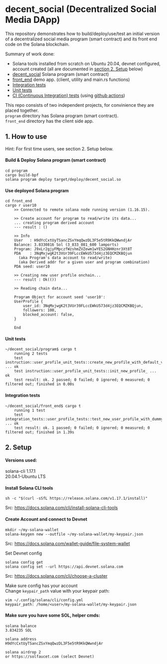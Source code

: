 # decent_social (Decentralized Social Media DApp)

This repository demonstrates how to build/deploy/use/test an initial version of a decentralized social media program (smart contract) and its front end code on the Solana blockchain.

Summary of work done:
- Solana tools installed from scratch on Ubuntu 20.04, devnet configured, account created (all are documented in [section 2. Setup](README.md#2-setup) below)
- [decent_social](program) Solana program (smart contract)   
- [front_end](front_end) demo app. (client, utility and main.rs functions)
- [Integration tests](front_end/src/integration_tests)
- [Unit tests](https://github.com/gsimsekfb/decent_social/blob/main/program/src/instruction.rs#L13)
- [CI (Continuous Integration) tests](.github/workflows) (using [github actions](https://github.com/gsimsekfb/decent_social/actions))

This repo consists of two independent projects, for convinience they are placed together.   
`program` directory has Solana program (smart contract).  
`front_end` directory has the client side app.  

## 1. How to use
Hint: For first time users, see section 2. Setup below.

#### Build & Deploy Solana program (smart contract)

```
cd program
cargo build-bpf
solana program deploy target/deploy/decent_social.so 
```

#### Use deployed Solana program 
```
cd front_end
cargo r user10
    >> Connected to remote solana node running version (1.16.15).
    
    >> Create account for program to read/write its data...
    ... creating program derived account
    --- result : ()
    
    >> Info
    User   : H9dYcCxtUyTSancZSxYmqQwzDL3F5e5tR9KkQWwndjAr
    Balance: 3.8330816 Sol (3_833_081_600 lamports)
    Program: J9xLr2gjyFMpczfWzshmZVZewm1wYES2GNHHznr3Xt8T
    PDA    : 3NqMxjwgK2t3VUr39FLccEWkU573d4jz3EQCMZKBQjun
      (aka Program's data account to read/write)
      (aka Derived addr for a given user and program combination)
    PDA seed: user10
    
    >> Creating new user profile onchain...
    --- result : Ok(())
    
    >> Reading chain data...
    
    Program Object for account seed 'user10':
    UserProfile {
        user_id: 3NqMxjwgK2t3VUr39FLccEWkU573d4jz3EQCMZKBQjun,
        followers: 100,
        blocked_account: false,
    }
    
    End
```

#### Unit tests
```
~/decent_social/program$ cargo t
    running 2 tests
    test instruction::user_profile_unit_tests::create_new_profile_with_default_values ... ok
    test instruction::user_profile_unit_tests::init_new_profile_ ... ok
    test result: ok. 2 passed; 0 failed; 0 ignored; 0 measured; 0 filtered out; finished in 0.00s
```

#### Integration tests
```
~/decent_social/front_end$ cargo t
    running 1 test   
    test integration_tests::user_profile_tests::test_new_user_profile_with_dummy_values ... ok
    test result: ok. 1 passed; 0 failed; 0 ignored; 0 measured; 0 filtered out; finished in 1.39s
```

## 2. Setup

#### Versions used:  
solana-cli 1.17.1   
20.04.1-Ubuntu LTS  

#### Install Solana CLI tools

`sh -c "$(curl -sSfL https://release.solana.com/v1.17.1/install)"`

Src: https://docs.solana.com/cli/install-solana-cli-tools

#### Create Account and connect to Devnet

```
mkdir ~/my-solana-wallet
solana-keygen new --outfile ~/my-solana-wallet/my-keypair.json
```
Src: https://docs.solana.com/wallet-guide/file-system-wallet

Set Devnet config
```
solana config get
solana config set --url https://api.devnet.solana.com
```
Src: https://docs.solana.com/cli/choose-a-cluster

Make sure config has your account   
Change `keypair_path` value with your keypair path: 
```
vim ~/.config/solana/cli/config.yml  
keypair_path: /home/<user>/my-solana-wallet/my-keypair.json
```
#### Make sure you have some SOL, helper cmds: 
```
solana balance
3.834235 SOL

solana address
H9dYcCxtUyTSancZSxYmqQwzDL3F5e5tR9KkQWwndjAr

solana airdrop 2 
or https://solfaucet.com (select Devnet)
```
